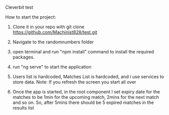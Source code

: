 
Cleverbit test


How to start the project:

1. Clone it in your repo with git clone https://github.com/Machinist828/test.git

2. Navigate to the randomnumbers folder

3. open terminal and run "npm install" command to install the required packages.

4. run "ng serve" to start the application

5. Users list is hardcoded, Matches List is hardcoded, and i use services to store data. Note: If you refresh the screen you start all over

6. Once the app is started, in the root component I set expiry date for the matches to be 1min for the upcoming match, 2mins for the next match and so on. So, after 5mins there should be 5 expired matches in the results list
